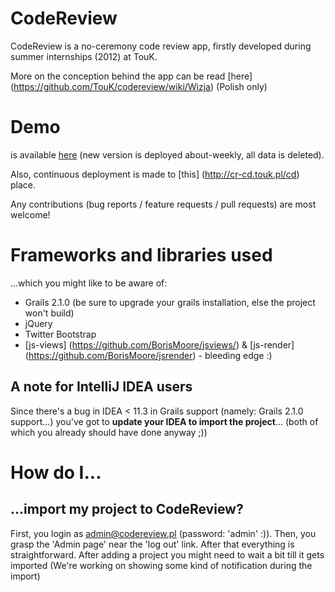 # CodeReview

CodeReview is a no-ceremony code review app, firstly developed during summer internships (2012) at TouK.

More on the conception behind the app can be read [here] (https://github.com/TouK/codereview/wiki/Wizja) (Polish only)

# Demo
is available [here](http://cr.touk.pl/demo) (new version is deployed about-weekly, all data is deleted).

Also, continuous deployment is made to [this] (http://cr-cd.touk.pl/cd) place.

Any contributions (bug reports / feature requests / pull requests) are most welcome!

# Frameworks and libraries used
...which you might like to be aware of:

* Grails 2.1.0 (be sure to upgrade your grails installation, else the project won't build)
* jQuery
* Twitter Bootstrap
* [js-views] (https://github.com/BorisMoore/jsviews/) & [js-render] (https://github.com/BorisMoore/jsrender) - bleeding edge :)

## A note for IntelliJ IDEA users
Since there's a bug in IDEA < 11.3 in Grails support (namely: Grails 2.1.0 support...) you've got to **update your IDEA to import the project**... (both of which you already should have done anyway ;))

# How do I...
 
## ...import my project to CodeReview?
First, you login as admin@codereview.pl (password: 'admin' :)). Then, you grasp the 'Admin page' near the 'log out' link.
 After that everything is straightforward. After adding a project you might need to wait a bit till it gets imported
(We're working on showing some kind of notification during the import)